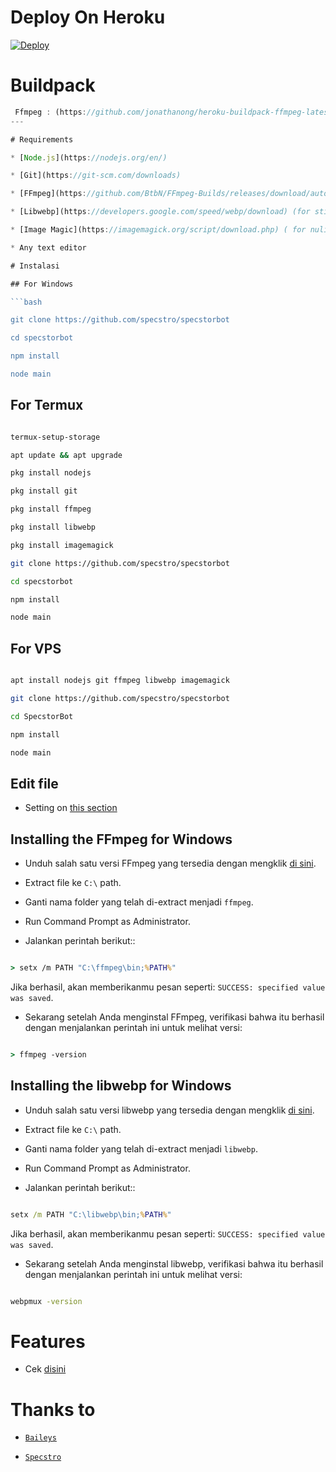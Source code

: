 # Deploy On Heroku

[![Deploy](https://www.herokucdn.com/deploy/button.svg)](https://heroku.com/deploy?template=https://github.com/specstro/specstorbot)

# Buildpack 

```Node.js : (heroku/nodejs)
 Ffmpeg : (https://github.com/jonathanong/heroku-buildpack-ffmpeg-latest/)```
---

# Requirements

* [Node.js](https://nodejs.org/en/)

* [Git](https://git-scm.com/downloads)

* [FFmpeg](https://github.com/BtbN/FFmpeg-Builds/releases/download/autobuild-2020-12-08-13-03/ffmpeg-n4.3.1-26-gca55240b8c-win64-gpl-4.3.zip) (for sticker command)

* [Libwebp](https://developers.google.com/speed/webp/download) (for sticker wm)

* [Image Magic](https://imagemagick.org/script/download.php) ( for nulis command, Centang Kolom 1,2,3,5,6)

* Any text editor

# Instalasi

## For Windows

```bash

git clone https://github.com/specstro/specstorbot

cd specstorbot

npm install

node main

```

## For Termux

```bash

termux-setup-storage

apt update && apt upgrade

pkg install nodejs 

pkg install git 

pkg install ffmpeg 

pkg install libwebp 

pkg install imagemagick

git clone https://github.com/specstro/specstorbot

cd specstorbot

npm install

node main

```

## For VPS

```bash

apt install nodejs git ffmpeg libwebp imagemagick

git clone https://github.com/specstro/specstorbot

cd SpecstorBot

npm install

node main

```

## Edit file

- Setting on [this section](https://github.com/Specstro/specstorbot/edit/master/setting.json)

## Installing the FFmpeg for Windows

* Unduh salah satu versi FFmpeg yang tersedia dengan mengklik [di sini](https://www.gyan.dev/ffmpeg/builds/).

* Extract file ke `C:\` path.

* Ganti nama folder yang telah di-extract menjadi `ffmpeg`.

* Run Command Prompt as Administrator.

* Jalankan perintah berikut::

```cmd

> setx /m PATH "C:\ffmpeg\bin;%PATH%"

```

Jika berhasil, akan memberikanmu pesan seperti: `SUCCESS: specified value was saved`.

* Sekarang setelah Anda menginstal FFmpeg, verifikasi bahwa itu berhasil dengan menjalankan perintah ini untuk melihat versi:

```cmd

> ffmpeg -version

```

## Installing the libwebp for Windows

* Unduh salah satu versi libwebp yang tersedia dengan mengklik [di sini](https://developers.google.com/speed/webp/download).

* Extract file ke `C:\` path.

* Ganti nama folder yang telah di-extract menjadi `libwebp`.

* Run Command Prompt as Administrator.

* Jalankan perintah berikut::

```cmd

setx /m PATH "C:\libwebp\bin;%PATH%"

```

Jika berhasil, akan memberikanmu pesan seperti: `SUCCESS: specified value was saved`.

* Sekarang setelah Anda menginstal libwebp, verifikasi bahwa itu berhasil dengan menjalankan perintah ini untuk melihat versi:

```cmd

webpmux -version

```

# Features

- Cek [disini](https://github.com/Xinz-Team/XinzBot/blob/main/message/help.js)

# Thanks to

* [`Baileys`](https://github.com/adiwajshing/Baileys)

* [`Specstro`](https://github.com/specstro)
